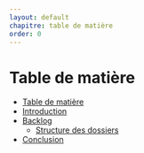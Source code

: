 ```yaml
---
layout: default
chapitre: table de matière
order: 0
---
```


# Table de matière

- [Table de matière]()
- [Introduction](#introduction)
- [Backlog](#backlog)
  - [Structure des dossiers](#structure-des-dossiers)
- [Conclusion](#conclusion)

<!-- new slide -->